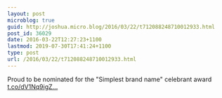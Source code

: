 ```yaml
---
layout: post
microblog: true
guid: http://joshua.micro.blog/2016/03/22/t712088248710012933.html
post_id: 36029
date: 2016-03-22T12:27:23+1100
lastmod: 2019-07-30T17:41:24+1100
type: post
url: /2016/03/22/t712088248710012933.html
---
```

Proud to be nominated for the "Simplest brand name" celebrant award [t.co/dV1Nq9igZ...](https://t.co/dV1Nq9igZR)
